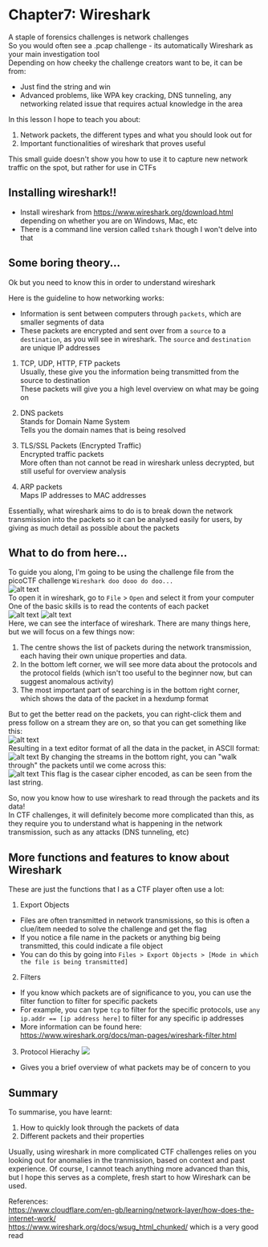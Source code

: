 #  Chapter7: Wireshark #
A staple of forensics challenges is network challenges  
So you would often see a .pcap challenge - its automatically Wireshark as your main investigation tool      
Depending on how cheeky the challenge creators want to be, it can be from:
- Just find the string and win
- Advanced problems, like WPA key cracking, DNS tunneling, any networking related issue that requires actual knowledge in the area
   
In this lesson I hope to teach you about:
1) Network packets, the different types and what you should look out for
2) Important functionalities of wireshark that proves useful


This small guide doesn't show you how to use it to capture new network traffic on the spot, but rather for use in CTFs  

## Installing wireshark!! 
- Install wireshark from https://www.wireshark.org/download.html depending on whether you are on Windows, Mac, etc
- There is a command line version called `tshark` though I won't delve into that

## Some boring theory... 
Ok but you need to know this in order to understand wireshark  

Here is the guideline to how networking works:
- Information is sent between computers through `packets`, which are smaller segments of data
- These packets are encrypted and sent over from a `source` to a `destination`, as you will see in wireshark. The `source` and `destination` are unique IP addresses  

1) TCP, UDP, HTTP, FTP packets  
Usually, these give you the information being transmitted from the source to destination  
These packets will give you a high level overview on what may be going on  

2) DNS packets  
Stands for Domain Name System  
Tells you the domain names that is being resolved

3) TLS/SSL Packets (Encrypted Traffic)  
Encrypted traffic packets  
More often than not cannot be read in wireshark unless decrypted, but still useful for overview analysis

4) ARP packets  
Maps IP addresses to MAC addresses  

Essentially, what wireshark aims to do is to break down the network transmission into the packets so it can be analysed easily for users, by giving as much detail as possible about the packets  

## What to do from here...
To guide you along, I'm going to be using the challenge file from the picoCTF challenge `Wireshark doo dooo do doo...`  
![alt text](images/image-11.png)  
To open it in wireshark, go to `File` > `Open` and select it from your computer     
One of the basic skills is to read the contents of each packet  
![alt text](images/image-13.png)
![alt text](images/image-12.png)    
Here, we can see the interface of wireshark. There are many things here, but we will focus on a few things now:  
1) The centre shows the list of packets during the network transmission, each having their own unique properties and data.    
2) In the bottom left corner, we will see more data about the protocols and the protocol fields (which isn't too useful to the beginner now, but can suggest anomalous activity)  
3) The most important part of searching is in the bottom right corner, which shows the data of the packet in a hexdump format    

But to get the better read on the packets, you can right-click them and press follow on a stream they are on, so that you can get something like this:    
![alt text](images/image-14.png)  
Resulting in a text editor format of all the data in the packet, in ASCII format:  
![alt text](images/image-15.png)
By changing the streams in the bottom right, you can "walk through" the packets until we come across this:  
![alt text](images/image-16.png)
This flag is the casear cipher encoded, as can be seen from the last string. 

So, now you know how to use wireshark to read through the packets and its data!  
In CTF challenges, it will definitely become more complicated than this, as they require you to understand what is happening in the network transmission, such as any attacks (DNS tunneling, etc)  

## More functions and features to know about Wireshark
These are just the functions that I as a CTF player often use a lot:  

1) Export Objects  
- Files are often transmitted in network transmissions, so this is often a clue/item needed to solve the challenge and get the flag  
- If you notice a file name in the packets or anything big being transmitted, this could indicate a file object
- You can do this by going into `Files > Export Objects > [Mode in which the file is being transmitted]`

2) Filters
- If you know which packets are of significance to you, you can use the filter function to filter for specific packets
- For example, you can type `tcp` to filter for the specific protocols, use `any ip.addr == [ip address here]` to filter for any specific ip addresses
- More information can be found here: https://www.wireshark.org/docs/man-pages/wireshark-filter.html

3) Protocol Hierachy
![](images/image-17.png)
- Gives you a brief overview of what packets may be of concern to you  

## Summary  
To summarise, you have learnt:
1) How to quickly look through the packets of data  
2) Different packets and their properties  

Usually, using wireshark in more complicated CTF challenges relies on you looking out for anomalies in the tranmission, based on context and past experience. Of course, I cannot teach anything more advanced than this, but I hope this serves as a complete, fresh start to how Wireshark can be used.  

References:  
https://www.cloudflare.com/en-gb/learning/network-layer/how-does-the-internet-work/  
https://www.wireshark.org/docs/wsug_html_chunked/ which is a very good read   
